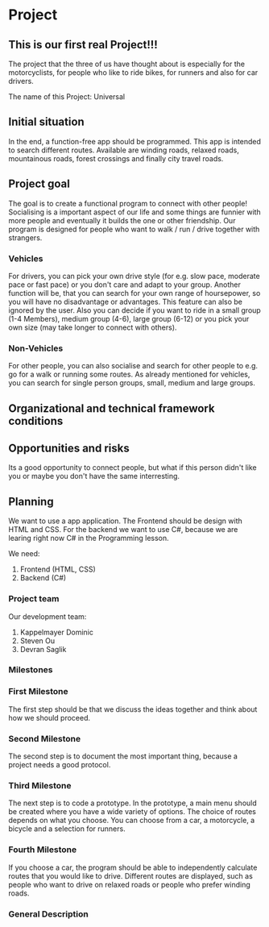 # Project
## This is our first real Project!!!
The project that the three of us have thought about is especially for the motorcyclists, 
for people who like to ride bikes, for runners and also for car drivers.

The name of this Project: Universal 

## Initial situation
In the end, a function-free app should be programmed. 
This app is intended to search different routes. 
Available are winding roads, relaxed roads, mountainous roads, forest crossings and finally city travel roads.

## Project goal
The goal is to create a functional program to connect with other people! Socialising is a important aspect of our life and some things are funnier with more people and eventually it builds the one or other friendship.
Our program is designed for people who want to walk / run / drive together with strangers.

### Vehicles
For drivers, you can pick your own drive style (for e.g. slow pace, moderate pace or fast pace) or you don't care and adapt to your group.
Another function will be, that you can search for your own range of hoursepower, so you will have no disadvantage or advantages. This feature can also be ignored by the user.
Also you can decide if you want to ride in a small group (1-4 Members), medium group (4-6), large group (6-12) or you pick your own size (may take longer to connect with others).

### Non-Vehicles
For other people, you can also socialise and search for other people to e.g. go for a walk or running some routes.
As already mentioned for vehicles, you can search for single person groups, small, medium and large groups.


## Organizational and technical framework conditions

## Opportunities and risks

Its a good opportunity to connect people, but what if this person didn't like you or maybe you don't have the same interresting.


## Planning
We want to use a app application. The Frontend should be design with HTML and CSS. For the backend we want to use C#,
because we are learing right now C# in the Programming lesson. 

We need: 
1. Frontend (HTML, CSS)
2. Backend (C#)

### Project team
Our development team:

1. Kappelmayer Dominic
2. Steven Ou
3. Devran Saglik

### Milestones 

### First Milestone
The first step should be that we discuss the ideas together and think about how we should proceed.

### Second Milestone
The second step is to document the most important thing, because a project needs a good protocol.

### Third Milestone
The next step is to code a prototype. In the prototype, a main menu should be created where you have a wide variety of options. 
The choice of routes depends on what you choose. You can choose from a car, a motorcycle, a bicycle and a selection for runners.

### Fourth Milestone
If you choose a car, the program should be able to independently calculate routes that you would like to drive. 
Different routes are displayed, such as people who want to drive on relaxed roads or people who prefer winding roads.



### General Description
